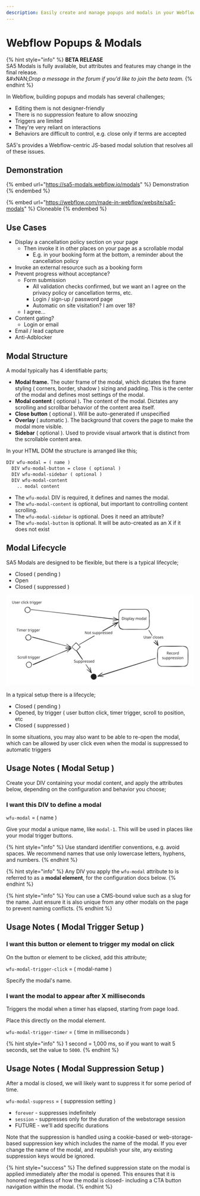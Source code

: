 ```yaml
---
description: Easily create and manage popups and modals in your Webflow projects.
---
```


# Webflow Popups & Modals

{% hint style="info" %}
**BETA RELEASE**\
SA5 Modals is fully available, but attributes and features may change in the final release. \
&#xNAN;_&#x44;rop a message in the forum if you'd like to join the beta team._&#x20;
{% endhint %}

In Webflow, building popups and modals has several challenges;

* Editing them is not designer-friendly&#x20;
* There is no suppression feature to allow snoozing
* Triggers are limited
* They're very reliant on interactions
* Behaviors are difficult to control, e.g. close only if terms are accepted&#x20;

SA5's provides a Webflow-centric JS-based modal solution that resolves all of these issues.&#x20;

## Demonstration

{% embed url="https://sa5-modals.webflow.io/modals" %}
Demonstration
{% endembed %}

{% embed url="https://webflow.com/made-in-webflow/website/sa5-modals" %}
Cloneable
{% endembed %}

## Use Cases

* Display a cancellation policy section on your page
  * Then invoke it in other places on your page as a scrollable modal
    * E.g. in your booking form at the bottom, a reminder about the cancellation policy&#x20;
* Invoke an external resource such as a booking form
* Prevent progress without acceptance?
  * Form submission
    * All validation checks confirmed, but we want an I agree on the privacy policy or cancellation terms, etc.&#x20;
    * Login / sign-up / password page&#x20;
    * Automatic on site visitation? I am over 18?&#x20;
  * I agree...&#x20;
* Content gating?&#x20;
  * Login or email
* Email / lead capture&#x20;
* Anti-Adblocker

## Modal Structure

A modal typically has 4 identifiable parts;&#x20;

* **Modal frame.** The outer frame of the modal, which dictates the frame styling ( corners, border, shadow ) sizing and padding. This is the center of the modal and defines most settings of the modal.&#x20;
* **Modal content** ( optional )**.** The content of the modal. Dictates any scrolling and scrollbar behavior of the content area itself.&#x20;
* **Close button** ( optional ). Will be auto-generated if unspecified
* **Overlay** ( automatic ). The background that covers the page to make the modal more visible.&#x20;
* **Sidebar** ( optional ). Used to provide visual artwork that is distinct from the scrollable content area.

In your HTML DOM the structure is arranged like this;&#x20;

```
DIV wfu-modal = ( name )
  DIV wfu-modal-button = close ( optional )
  DIV wfu-modal-sidebar ( optional )
  DIV wfu-modal-content 
    .. modal content
```

* The `wfu-modal` DIV is required, it defines and names the modal.&#x20;
* The `wfu-modal-content` is optional, but important to controlling content scrolling.&#x20;
* The `wfu-modal-sidebar` is optional. Does it need an attribute? &#x20;
* The `wfu-modal-button` is optional. It will be auto-created as an X if it does not exist&#x20;

## Modal Lifecycle

SA5 Modals are designed to be flexible, but there is a typical lifecycle;

* Closed ( pending )
* Open
* Closed ( suppressed )



<img src="../../.gitbook/assets/file.excalidraw (4).svg" alt="" class="gitbook-drawing">



In a typical setup there is a lifecycle;&#x20;

* Closed ( pending )
* Opened, by trigger ( user button click, timer trigger, scroll to position, etc&#x20;
* Closed ( suppressed )&#x20;

In some situations, you may also want to be able to re-open the modal, which can be allowed by user click even when the modal is suppressed to automatic triggers &#x20;









## Usage Notes ( Modal Setup )

Create your DIV containing your modal content, and apply the attributes below, depending on the configuration and behavior you choose;&#x20;

### I want this DIV to define a modal

`wfu-modal` = ( name )

Give your modal a unique name, like `modal-1`. This will be used in places like your modal trigger buttons.&#x20;

{% hint style="info" %}
Use standard identifier conventions, e.g. avoid spaces. We recommend names that use only lowercase letters, hyphens, and numbers.&#x20;
{% endhint %}

{% hint style="info" %}
Any DIV you apply the `wfu-modal` attribute to is referred to as a **modal element**, for the configuration docs below.&#x20;
{% endhint %}

{% hint style="info" %}
You can use a CMS-bound value such as a slug for the name. Just ensure it is also unique from any other modals on the page to prevent naming conflicts.&#x20;
{% endhint %}

## Usage Notes ( Modal Trigger Setup )

### I want this button or element to trigger my modal on click

On the button or element to be clicked, add this attribute;

`wfu-modal-trigger-click` = ( modal-name )

Specify the modal's name. &#x20;

### I want the modal to appear after X milliseconds

Triggers the modal when a timer has elapsed, starting from page load.&#x20;

Place this directly on the modal element.&#x20;

`wfu-modal-trigger-timer` = ( time in milliseconds )

{% hint style="info" %}
1 second = 1,000 ms, so if you want to wait 5 seconds, set the value to `5000`.
{% endhint %}

## Usage Notes ( Modal Suppression Setup )

After a modal is closed, we will likely want to suppress it for some period of time.

`wfu-modal-suppress` = ( suppression setting )

* `forever` - suppresses indefinitely
* `session` - suppresses only for the duration of the webstorage session
* FUTURE - we'll add specific durations

Note that the suppression is handled using a cookie-based or web-storage-based suppression key which includes the name of the modal.  If you ever change the name of the modal, and republish your site, any existing suppression keys would be ignored.&#x20;

{% hint style="success" %}
The defined suppression state on the modal is applied immediately after the modal is opened. This ensures that it is honored regardless of how the modal is closed- including a CTA button navigation within the modal.&#x20;
{% endhint %}



